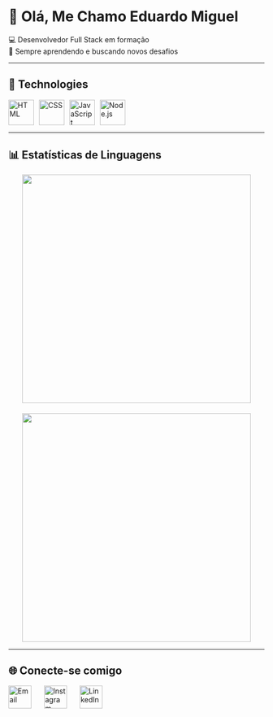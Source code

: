 # 👋 Olá, Me Chamo Eduardo Miguel  

💻 Desenvolvedor Full Stack em formação  
🎯 Sempre aprendendo e buscando novos desafios  

---

## 🚀 Technologies

<p align="left" style="display: flex; gap: 10px; flex-wrap: wrap;">

<!-- HTML -->
<a href="https://developer.mozilla.org/pt-BR/docs/Web/HTML" target="_blank">
  <img src="https://cdn.jsdelivr.net/gh/devicons/devicon/icons/html5/html5-original.svg" width="50" alt="HTML"/>
</a>

<!-- CSS -->
<a href="https://developer.mozilla.org/pt-BR/docs/Web/CSS" target="_blank">
  <img src="https://cdn.jsdelivr.net/gh/devicons/devicon/icons/css3/css3-original.svg" width="50" alt="CSS"/>
</a>

<!-- JavaScript -->
<a href="https://developer.mozilla.org/pt-BR/docs/Web/JavaScript" target="_blank">
  <img src="https://cdn.jsdelivr.net/gh/devicons/devicon/icons/javascript/javascript-original.svg" width="50" alt="JavaScript"/>
</a>

<!-- Node.js -->
<a href="https://nodejs.org/" target="_blank">
  <img src="https://cdn.jsdelivr.net/gh/devicons/devicon/icons/nodejs/nodejs-original.svg" width="50" alt="Node.js"/>
</a>

</p>

---

## 📊 Estatísticas de Linguagens

<p align="center" style="display: flex; justify-content: center; gap: 20px; flex-wrap: wrap;">

<!-- GitHub Stats geral -->
<img src="https://github-readme-stats.vercel.app/api?username=TWLMORFEU&show_icons=true&count_private=true&include_all_commits=true&title_color=A3C4F3&icon_color=A3C4F3&text_color=A3C4F3&bg_color=000000&hide_border=false&show_title=true&line_height=28" width="450"/>

<!-- Gráfico de linguagens em bar -->
<img src="https://github-readme-stats.vercel.app/api/top-langs/?username=TWLMORFEU&layout=bar&langs_count=8&title_color=A3C4F3&text_color=A3C4F3&bg_color=000000&hide_border=false&icon_color=A3C4F3" width="450"/>

</p>

---

## 🌐 Conecte-se comigo  

<p align="left" style="display: flex; gap: 25px; flex-wrap: wrap; justify-content: flex-start;">

<!-- Email -->
<a href="mailto:eduardomiguel.34521@gmail.com" target="_blank">
  <img src="https://cdn.jsdelivr.net/gh/devicons/devicon/icons/google/google-original.svg" width="45" alt="Email"/>
</a>

<!-- Instagram -->
<a href="https://www.instagram.com/edu.st_" target="_blank">
  <img src="https://cdn.jsdelivr.net/gh/devicons/devicon/icons/instagram/instagram-original.svg" width="45" alt="Instagram"/>
</a>

<!-- LinkedIn -->
<a href="https://www.linkedin.com/in/eduardo-badar%C3%B3-996421347" target="_blank">
  <img src="https://cdn.jsdelivr.net/gh/devicons/devicon/icons/linkedin/linkedin-original.svg" width="45" alt="LinkedIn"/>
</a>

</p>
